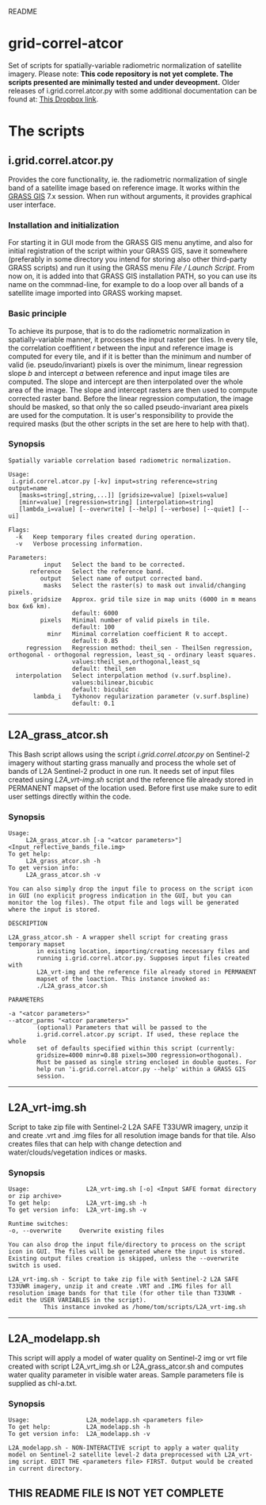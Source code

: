 README

# grid-correl-atcor
Set of scripts for spatially-variable radiometric normalization of satellite imagery. Please note: **This code repository is not yet complete. The scripts presented are minimally tested and under deveopment.** Older releases of i.grid.correl.atcor.py with some additional documentation can be found at: [This Dropbox link](https://www.dropbox.com/s/st5b4p5nkmn8t3k/i.grid.correl.atcor.html?dl=0).
# The scripts
## i.grid.correl.atcor.py
Provides the core functionality, ie. the radiometric normalization of single band of a satellite image based on reference image. It works within the [GRASS GIS](https:/grass.osgeo.org) 7.x session. When run without arguments, it provides graphical user interface. 
### Installation and initialization
For starting it in GUI mode from the GRASS GIS menu anytime, and also for initial registration of the script within your GRASS GIS, save it somewhere (preferably in some directory you intend for storing also other third-party GRASS scripts) and run it using the GRASS menu *File / Launch Script*. From now on, it is added into that GRASS GIS installation PATH, so you can use its name on the commnad-line, for example to do a loop over all bands of a satellite image imported into GRASS working mapset.
### Basic principle
To achieve its purpose, that is to do the radiometric normalization in spatially-variable manner, it processes the input raster per tiles. In every tile, the correlation coeffitient *r* between the input and reference image is computed for every tile, and if it is better than the minimum and number of valid (ie. pseudo/invariant) pixels is over the minimum, linear regression slope *b* and intercept *a* between reference and input image tiles are computed. The slope and intercept are then interpolated over the whole area of the image. The slope and intercept rasters are then used to compute corrected raster band.
Before the linear regression computation, the image should be masked, so that only the so called pseudo-invariant area pixels are used for the computation. It is user's responsibility to provide the required masks (but the other scripts in the set are here to help with that).
### Synopsis
```
Spatially variable correlation based radiometric normalization.

Usage:
 i.grid.correl.atcor.py [-kv] input=string reference=string output=name
   [masks=string[,string,...]] [gridsize=value] [pixels=value]
   [minr=value] [regression=string] [interpolation=string]
   [lambda_i=value] [--overwrite] [--help] [--verbose] [--quiet] [--ui]

Flags:
  -k   Keep temporary files created during operation.
  -v   Verbose processing information.

Parameters:
          input   Select the band to be corrected.
      reference   Select the reference band.
         output   Select name of output corrected band.
          masks   Select the raster(s) to mask out invalid/changing pixels.
       gridsize   Approx. grid tile size in map units (6000 in m means box 6x6 km).
                  default: 6000
         pixels   Minimal number of valid pixels in tile.
                  default: 100
           minr   Minimal correlation coefficient R to accept.
                  default: 0.85
     regression   Regression method: theil_sen - TheilSen regression, orthogonal - orthogonal regression, least_sq - ordinary least squares.
                  values:theil_sen,orthogonal,least_sq
                  default: theil_sen
  interpolation   Select interpolation method (v.surf.bspline).
                  values:bilinear,bicubic
                  default: bicubic
       lambda_i   Tykhonov regularization parameter (v.surf.bspline)
                  default: 0.1
```
* * *
## L2A_grass_atcor.sh
This Bash script allows using the script *i.grid.correl.atcor.py* on Sentinel-2 imagery without starting grass manually and process the whole set of bands of L2A Sentinel-2 product in one run. It needs set of input files created using *L2A_vrt-img.sh* script and the reference file already stored in PERMANENT mapset of the location used. Before first use make sure to edit user settings directly within the code.
### Synopsis
```
Usage:  
     L2A_grass_atcor.sh [-a "<atcor parameters>"] <Input_reflective_bands_file.img>
To get help:
     L2A_grass_atcor.sh -h
To get version info:  
     L2A_grass_atcor.sh -v

You can also simply drop the input file to process on the script icon in GUI (no explicit progress indication in the GUI, but you can monitor the log files). The otput file and logs will be generated where the input is stored.
 
DESCRIPTION

L2A_grass_atcor.sh - A wrapper shell script for creating grass temporary mapset 
		in existing location, importing/creating necessary files and
		running i.grid.correl.atcor.py. Supposes input files created with
		L2A_vrt-img and the reference file already stored in PERMANENT 
		mapset of the loaction. This instance invoked as: 
		./L2A_grass_atcor.sh
 
PARAMETERS

-a "<atcor parameters>"
--atcor_parms "<atcor parameters>"
		(optional) Parameters that will be passed to the 
		i.grid.correl.atcor.py script. If used, these replace the whole 
		set of defaults specified within this script (currently: 
		gridsize=4000 minr=0.88 pixels=300 regression=orthogonal). 
		Must be passed as single string enclosed in double quotes. For 
		help run 'i.grid.correl.atcor.py --help' within a GRASS GIS 
		session.

```
* * *
## L2A_vrt-img.sh
Script to take zip file with Sentinel-2 L2A SAFE T33UWR imagery, unzip it and create .vrt and .img files for all resolution image bands for that tile. Also creates files that can help with change detection and water/clouds/vegetation indices or masks.

### Synopsis
```
Usage:                L2A_vrt-img.sh [-o] <Input SAFE format directory or zip archive>
To get help:          L2A_vrt-img.sh -h
To get version info:  L2A_vrt-img.sh -v

Runtime switches:
-o, --overwrite		Overwrite existing files

You can also drop the input file/directory to process on the script icon in GUI. The files will be generated where the input is stored. Existing output files creation is skipped, unless the --overwrite switch is used.
 
L2A_vrt-img.sh - Script to take zip file with Sentinel-2 L2A SAFE T33UWR imagery, unzip it and create .VRT and .IMG files for all resolution image bands for that tile (for other tile than T33UWR - edit the USER VARIABLES in the script). 
          This instance invoked as /home/tom/scripts/L2A_vrt-img.sh
```
* * *
## L2A_modelapp.sh
This script will apply a model of water quality on Sentinel-2 img or vrt file created with script L2A_vrt_img.sh or L2A_grass_atcor.sh and computes water quality parameter in visible water areas. Sample parameters file is supplied as chl-a.txt.

### Synopsis
```
Usage:                L2A_modelapp.sh <parameters file>
To get help:          L2A_modelapp.sh -h
To get version info:  L2A_modelapp.sh -v

L2A_modelapp.sh - NON-INTERACTIVE script to apply a water quality model on Sentinel-2 satellite level-2 data preprocessed with L2A_vrt-img script. EDIT THE <parameters file> FIRST. Output would be created in current directory. 
```
## THIS README FILE IS NOT YET COMPLETE 
